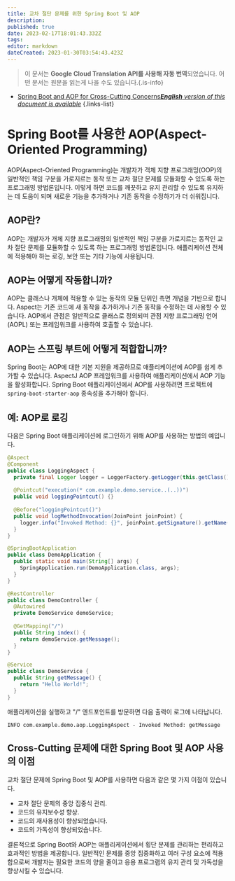 ```yaml
---
title: 교차 절단 문제를 위한 Spring Boot 및 AOP
description: 
published: true
date: 2023-02-17T18:01:43.332Z
tags: 
editor: markdown
dateCreated: 2023-01-30T03:54:43.423Z
---
```


> 이 문서는 **Google Cloud Translation API를 사용해 자동 번역**되었습니다.
어떤 문서는 원문을 읽는게 나을 수도 있습니다.{.is-info}
- [Spring Boot and AOP for Cross-Cutting Concerns***English** version of this document is available*](/en/Knowledge-base/Spring-Boot/spring-boot-and-aop-for-cross-cutting-concerns)
{.links-list}




# Spring Boot를 사용한 AOP(Aspect-Oriented Programming)

AOP(Aspect-Oriented Programming)는 개발자가 객체 지향 프로그래밍(OOP)의 일반적인 책임 구분을 가로지르는 동작 또는 교차 절단 문제를 모듈화할 수 있도록 하는 프로그래밍 방법론입니다. 이렇게 하면 코드를 깨끗하고 유지 관리할 수 있도록 유지하는 데 도움이 되며 새로운 기능을 추가하거나 기존 동작을 수정하기가 더 쉬워집니다.

## AOP란?
AOP는 개발자가 개체 지향 프로그래밍의 일반적인 책임 구분을 가로지르는 동작인 교차 절단 문제를 모듈화할 수 있도록 하는 프로그래밍 방법론입니다. 애플리케이션 전체에 적용해야 하는 로깅, 보안 또는 기타 기능에 사용됩니다.

## AOP는 어떻게 작동합니까?
AOP는 클래스나 개체에 적용할 수 있는 동작의 모듈 단위인 측면 개념을 기반으로 합니다. Aspect는 기존 코드에 새 동작을 추가하거나 기존 동작을 수정하는 데 사용할 수 있습니다. AOP에서 관점은 일반적으로 클래스로 정의되며 관점 지향 프로그래밍 언어(AOPL) 또는 프레임워크를 사용하여 호출할 수 있습니다.

## AOP는 스프링 부트에 어떻게 적합합니까?
Spring Boot는 AOP에 대한 기본 지원을 제공하므로 애플리케이션에 AOP를 쉽게 추가할 수 있습니다. AspectJ AOP 프레임워크를 사용하여 애플리케이션에서 AOP 기능을 활성화합니다. Spring Boot 애플리케이션에서 AOP를 사용하려면 프로젝트에 `spring-boot-starter-aop` 종속성을 추가해야 합니다.

## 예: AOP로 로깅
다음은 Spring Boot 애플리케이션에 로그인하기 위해 AOP를 사용하는 방법의 예입니다.

```java
@Aspect
@Component
public class LoggingAspect {
  private final Logger logger = LoggerFactory.getLogger(this.getClass());
  
  @Pointcut("execution(* com.example.demo.service..(..))")
  public void loggingPointcut() {}
  
  @Before("loggingPointcut()")
  public void logMethodInvocation(JoinPoint joinPoint) {
    logger.info("Invoked Method: {}", joinPoint.getSignature().getName());
  }
}
```

```java
@SpringBootApplication
public class DemoApplication {
  public static void main(String[] args) {
    SpringApplication.run(DemoApplication.class, args);
  }
}

@RestController
public class DemoController {
  @Autowired
  private DemoService demoService;
  
  @GetMapping("/")
  public String index() {
    return demoService.getMessage();
  }
}

@Service
public class DemoService {
  public String getMessage() {
    return "Hello World!";
  }
}
```

애플리케이션을 실행하고 "/" 엔드포인트를 방문하면 다음 출력이 로그에 나타납니다.

```
INFO com.example.demo.aop.LoggingAspect - Invoked Method: getMessage
```

## Cross-Cutting 문제에 대한 Spring Boot 및 AOP 사용의 이점
교차 절단 문제에 Spring Boot 및 AOP를 사용하면 다음과 같은 몇 가지 이점이 있습니다.

- 교차 절단 문제의 중앙 집중식 관리.
- 코드의 유지보수성 향상.
- 코드의 재사용성이 향상되었습니다.
- 코드의 가독성이 향상되었습니다.

결론적으로 Spring Boot와 AOP는 애플리케이션에서 횡단 문제를 관리하는 편리하고 효과적인 방법을 제공합니다. 일반적인 문제를 중앙 집중화하고 여러 구성 요소에 적용함으로써 개발자는 필요한 코드의 양을 줄이고 응용 프로그램의 유지 관리 및 가독성을 향상시킬 수 있습니다.